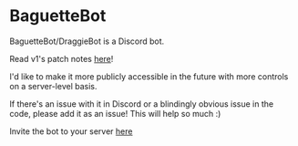 # BaguetteBot
BaguetteBot/DraggieBot is a Discord bot.


Read v1's patch notes [here](https://www.ibaguette.com/p/baguettebot-v1-patch-notes.html)!

I'd like to make it more publicly accessible in the future with more controls on a server-level basis.

If there's an issue with it in Discord or a blindingly obvious issue in the code, please add it as an issue! This will help so much :)

Invite the bot to your server [here](https://discord.com/api/oauth2/authorize?client_id=792850689533542420&permissions=8&scope=bot)
